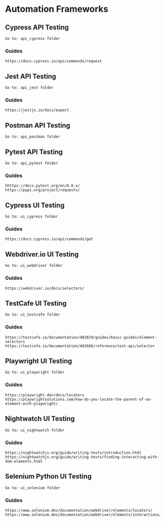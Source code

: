 # Automation Frameworks

## Cypress API Testing
```
Go to: api_cypress folder
```
### Guides
```
https://docs.cypress.io/api/commands/request
```

## Jest API Testing
```
Go to: api_jest folder
```
### Guides
```
https://jestjs.io/docs/expect
```

## Postman API Testing
```
Go to: api_postman folder
```

## Pytest API Testing
```
Go to: api_pytest folder
```
### Guides
```
hhttps://docs.pytest.org/en/8.0.x/
https://pypi.org/project/requests/
```

## Cypress UI Testing
```
Go to: ui_cypress folder
```
### Guides
```
https://docs.cypress.io/api/commands/get
```

## Webdriver.io UI Testing
```
Go to: ui_webdriver folder
```
### Guides
```
https://webdriver.io/docs/selectors/
```

## TestCafe UI Testing
```
Go to: ui_testcafe folder
```
### Guides
```
https://testcafe.io/documentation/402829/guides/basic-guides/element-selectors
https://testcafe.io/documentation/402666/reference/test-api/selector
```

## Playwright UI Testing
```
Go to: ui_playwright folder
```
### Guides
```
https://playwright.dev/docs/locators
https://playwrightsolutions.com/how-do-you-locate-the-parent-of-an-element-with-playwright/
```

## Nightwatch UI Testing
```
Go to: ui_nightwatch folder
```
### Guides
```
https://nightwatchjs.org/guide/writing-tests/introduction.html
https://nightwatchjs.org/guide/writing-tests/finding-interacting-with-dom-elements.html
```

## Selenium Python UI Testing
```
Go to: ui_selenium folder
```
### Guides
```
https://www.selenium.dev/documentation/webdriver/elements/locators/
https://www.selenium.dev/documentation/webdriver/elements/interactions/
```